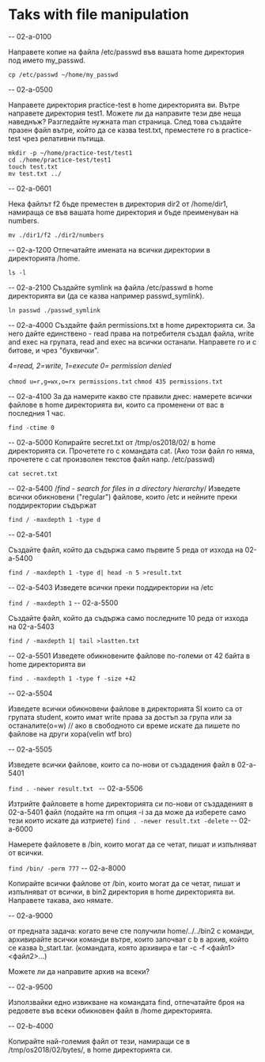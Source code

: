 # Taks with file manipulation

-- 02-a-0100

Направете копие на файла /etc/passwd във вашата home директория под името my_passwd.

```cp /etc/passwd ~/home/my_passwd```

-- 02-a-0500

Направете директория practice-test в home директорията ви. Вътре направете директория test1. Можете ли да направите тези две неща наведнъж? Разгледайте нужната man страница. След това създайте празен файл вътре, който да се казва test.txt, преместете го в practice-test чрез релативни пътища.
```
mkdir -p ~/home/practice-test/test1
cd ./home/practice-test/test1
touch test.txt
mv test.txt ../
```


-- 02-a-0601

Нека файлът f2 бъде преместен в директория dir2 от /home/dir1, намираща се във вашата home директория и бъде преименуван на numbers.

```mv ./dir1/f2 ./dir2/numbers```

-- 02-a-1200
Отпечатайте имената на всички директории в директорията /home. 

```ls -l```

-- 02-a-2100
Създайте symlink на файла /etc/passwd в home директорията ви (да се казва например passwd_symlink). 

```ln passwd ./passwd_symlink```

-- 02-a-4000
Създайте файл permissions.txt в home директорията си. За него дайте единствено - read права на потребителя създал файла, write and exec на групата, read and exec на всички останали. Направете го и с битове, и чрез "буквички". 

*4=read, 2=write, 1=execute 0= permission denied*

```chmod u=r,g=wx,o=rx permissions.txt```
```chmod 435 permissions.txt```

-- 02-a-4100
За да намерите какво сте правили днес: намерете всички файлове в home директорията ви, които са променени от вас в последния 1 час.

```find -ctime 0```

-- 02-a-5000
Копирайте secret.txt от /tmp/os2018/02/ в home директорията си. Прочетете го с командата cat. (Ако този файл го няма, прочетете с cat произволен текстов файл напр. /etc/passwd)

```cat secret.txt```

-- 02-a-5400
/*find - search for files in a directory hierarchy*/
Изведете всички обикновени ("regular") файлове, които /etc и нейните преки поддиректории съдържат

```find / -maxdepth 1 -type d```

-- 02-a-5401

Създайте файл, който да съдържа само първите 5 реда от изхода на 02-a-5400

```find / -maxdepth 1 -type d| head -n 5 >result.txt```

-- 02-a-5403
Изведете всички преки поддиректории на /etc

```find / -maxdepth 1```
-- 02-a-5500

Създайте файл, който да съдържа само последните 10 реда от изхода на 02-a-5403

```find / -maxdepth 1| tail >lastten.txt```

-- 02-a-5501
Изведете обикновените файлове по-големи от 42 байта в home директорията ви

```find . -maxdepth 1 -type f -size +42```

-- 02-a-5504

Изведете всички обикновени файлове в директорията SI които са от групата student, които имат write права за достъп за група или за останалите(o=w) // ако в свободното си време искате да пишете по файлове на други хора(velin wtf bro)

-- 02-a-5505

Изведете всички файлове, които са по-нови от създадения файл в 02-a-5401

```find . -newer result.txt ```
-- 02-a-5506

Изтрийте файловете в home директорията си по-нови от създаденият в 02-a-5401 файл (подайте на rm опция -i за да може да изберете само тези които искате да изтриете)
```find . -newer result.txt -delete```
-- 02-a-6000

Намерете файловете в /bin, които могат да се четат, пишат и изпълняват от всички.

```find /bin/ -perm 777```
-- 02-a-8000

Копирайте всички файлове от /bin, които могат да се четат, пишат и изпълняват от всички, в bin2 директория в home директорията ви. Направете такава, ако нямате.

-- 02-a-9000

от предната задача: когато вече сте получили home/../../bin2 с команди, архивирайте всички команди вътре, които започват с b в архив, който се казва b_start.tar. (командата, която архивира е tar -c -f <файл1> <файл2>...)

Можете ли да направите архив на всеки?

-- 02-a-9500

Използвайки едно извикване на командата find, отпечатайте броя на редовете във всеки обикновен файл в /home директорията.

-- 02-b-4000

Копирайте най-големия файл от тези, намиращи се в /tmp/os2018/02/bytes/, в home директорията си.
